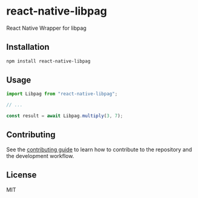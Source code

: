 # react-native-libpag

React Native Wrapper for libpag

## Installation

```sh
npm install react-native-libpag
```

## Usage

```js
import Libpag from "react-native-libpag";

// ...

const result = await Libpag.multiply(3, 7);
```

## Contributing

See the [contributing guide](CONTRIBUTING.md) to learn how to contribute to the repository and the development workflow.

## License

MIT
